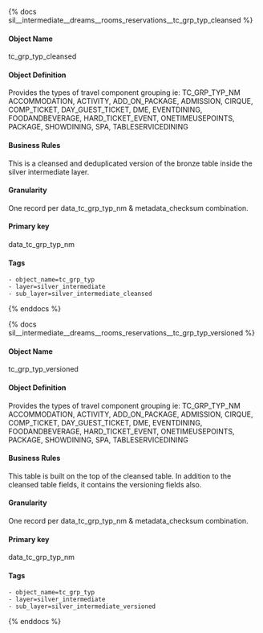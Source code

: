 {% docs sil__intermediate__dreams__rooms_reservations__tc_grp_typ_cleansed %}

#### Object Name
tc_grp_typ_cleansed

#### Object Definition
Provides the types of travel component grouping  ie: TC_GRP_TYP_NM ACCOMMODATION, ACTIVITY, ADD_ON_PACKAGE, ADMISSION, CIRQUE, COMP_TICKET, DAY_GUEST_TICKET, DME, EVENTDINING, FOODANDBEVERAGE, HARD_TICKET_EVENT, ONETIMEUSEPOINTS, PACKAGE, SHOWDINING, SPA, TABLESERVICEDINING

#### Business Rules
This is a cleansed and deduplicated version of the bronze table inside the silver intermediate layer.

#### Granularity
One record per data_tc_grp_typ_nm & metadata_checksum combination.

#### Primary key
data_tc_grp_typ_nm

#### Tags
    - object_name=tc_grp_typ
    - layer=silver_intermediate
    - sub_layer=silver_intermediate_cleansed

{% enddocs %}

{% docs sil__intermediate__dreams__rooms_reservations__tc_grp_typ_versioned %}

#### Object Name
tc_grp_typ_versioned

#### Object Definition
Provides the types of travel component grouping  ie: TC_GRP_TYP_NM ACCOMMODATION, ACTIVITY, ADD_ON_PACKAGE, ADMISSION, CIRQUE, COMP_TICKET, DAY_GUEST_TICKET, DME, EVENTDINING, FOODANDBEVERAGE, HARD_TICKET_EVENT, ONETIMEUSEPOINTS, PACKAGE, SHOWDINING, SPA, TABLESERVICEDINING

#### Business Rules
This table is built on the top of the cleansed table. In addition to the cleansed table fields, it contains the versioning fields also.

#### Granularity
One record per data_tc_grp_typ_nm & metadata_checksum combination.

#### Primary key
data_tc_grp_typ_nm

#### Tags
    - object_name=tc_grp_typ
    - layer=silver_intermediate
    - sub_layer=silver_intermediate_versioned

{% enddocs %}
